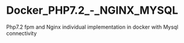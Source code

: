 # Docker_PHP7.2_-_NGINX_MYSQL
Php7.2 fpm and Nginx individual implementation in docker with Mysql connectivity
